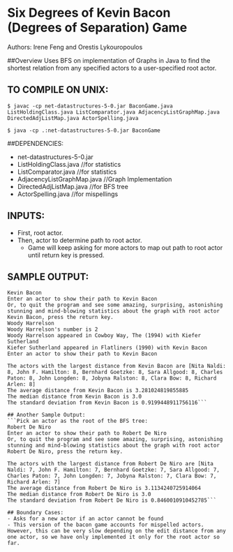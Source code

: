Six Degrees of Kevin Bacon (Degrees of Separation) Game
=============

Authors: Irene Feng and Orestis Lykouropoulos

##Overview
Uses BFS on implementation of Graphs in Java to find the shortest relation from any specified actors to a user-specified root actor.

## TO COMPILE ON UNIX: 
 ``$ javac -cp net-datastructures-5-0.jar BaconGame.java ListHoldingClass.java ListComparator.java AdjacencyListGraphMap.java DirectedAdjListMap.java ActorSpelling.java``

 ``$ java -cp .:net-datastructures-5-0.jar BaconGame``

##DEPENDENCIES:
 - net-datastructures-5-0.jar 
 - ListHoldingClass.java //for statistics
 - ListComparator.java //for statistics
 - AdjacencyListGraphMap.java //Graph Implementation
 - DirectedAdjListMap.java //for BFS tree
 - ActorSpelling.java //for mispellings

## INPUTS: 
 -	First, root actor. 
 - 	Then, actor to determine path to root actor.
 	- Game will keep asking for more actors to map out path to root actor until return key is pressed. 

## SAMPLE OUTPUT:
```Pick an actor as the root of the BFS tree:
Kevin Bacon
Enter an actor to show their path to Kevin Bacon
Or, to quit the program and see some amazing, surprising, astonishing stunning and mind-blowing statistics about the graph with root actor Kevin Bacon, press the return key.
Woody Harrelson
Woody Harrelson's number is 2
Woody Harrelson appeared in Cowboy Way, The (1994) with Kiefer Sutherland
Kiefer Sutherland appeared in Flatliners (1990) with Kevin Bacon
Enter an actor to show their path to Kevin Bacon

The actors with the largest distance from Kevin Bacon are [Nita Naldi: 8, John F. Hamilton: 8, Bernhard Goetzke: 8, Sara Allgood: 8, Charles Paton: 8, John Longden: 8, Jobyna Ralston: 8, Clara Bow: 8, Richard Arlen: 8]
The average distance from Kevin Bacon is 3.281024819855885
The median distance from Kevin Bacon is 3.0
The standard deviation from Kevin Bacon is 0.9199448911756116```

## Another Sample Output: 
```Pick an actor as the root of the BFS tree:
Robert De Niro
Enter an actor to show their path to Robert De Niro
Or, to quit the program and see some amazing, surprising, astonishing stunning and mind-blowing statistics about the graph with root actor Robert De Niro, press the return key.

The actors with the largest distance from Robert De Niro are [Nita Naldi: 7, John F. Hamilton: 7, Bernhard Goetzke: 7, Sara Allgood: 7, Charles Paton: 7, John Longden: 7, Jobyna Ralston: 7, Clara Bow: 7, Richard Arlen: 7]
The average distance from Robert De Niro is 3.1134240725914064
The median distance from Robert De Niro is 3.0
The standard deviation from Robert De Niro is 0.8460010910452785```

## Boundary Cases: 
- Asks for a new actor if an actor cannot be found
- This version of the bacon game accounts for mispelled actors. However, this can be very slow depending on the edit distance from any one actor, so we have only implemented it only for the root actor so far.